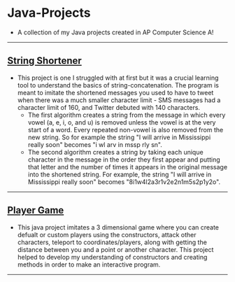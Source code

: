 # Java-Projects
- A collection of my Java projects created in AP Computer Science A!
---
## [String Shortener](https://github.com/cole-dobmeier/String-Shortener.git)
- This project is one I struggled with at first but it was a crucial learning tool to understand the basics of string-concatenation. The program is meant to imitate the shortened messages you used to have to tweet when there was a much smaller character limit - SMS messages had a character limit of 160, and Twitter debuted with 140 characters.
  - The first algorithm creates a string from the message in which every vowel (a, e, i, o, and u) is removed unless the vowel is at the very start of a word. Every repeated non-vowel  is also removed from the new string. So for example the string "I will arrive in Mississippi really soon" becomes "i wl arv in mssp rly sn".
  - The second algorithm creates a string by taking each unique character in the message in the order they first appear and putting that letter and the number of times it appears in the original message into the shortened string. For example, the string "I will arrive in Mississippi really soon" becomes "8i1w4l2a3r1v2e2n1m5s2p1y2o".
---
## [Player Game](https://github.com/cole-dobmeier/Player-Class.git)
- This java project imitates a 3 dimensional game where you can create defualt or custom players using the constructors, attack other characters, teleport to coordinates/players, along with getting the distance between you and a point or another character. This project helped to develop my understanding of constructors and creating methods in order to make an interactive program.
---
